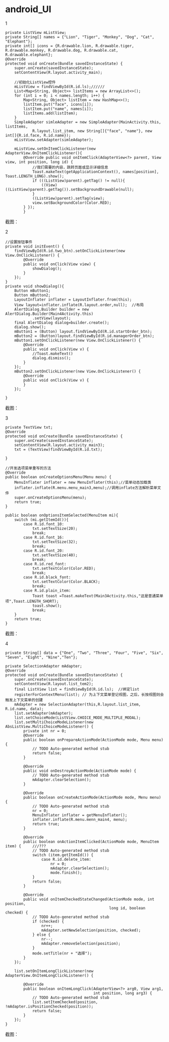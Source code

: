 # android_UI

1


    private ListView mListView;
    private String[] names = {"Lion", "Tiger", "Monkey", "Dog", "Cat", "Elephant"};
    private int[] icons = {R.drawable.lion, R.drawable.tiger, R.drawable.monkey, R.drawable.dog, R.drawable.cat, R.drawable.elephant};
    @Override
    protected void onCreate(Bundle savedInstanceState) {
        super.onCreate(savedInstanceState);
        setContentView(R.layout.activity_main);

        //初始化ListView控件
        mListView = findViewById(R.id.ls);//////
        List<Map<String, Object>> listItems = new ArrayList<>();
        for (int i = 0; i < names.length; i++) {
            Map<String, Object> listItem = new HashMap<>();
            listItem.put("face", icons[i]);
            listItem.put("name", names[i]);
            listItems.add(listItem);
        }
        SimpleAdapter simleAdapter = new SimpleAdapter(MainActivity.this, listItems,
                R.layout.list_item, new String[]{"face", "name"}, new int[]{R.id.face, R.id.name});
        mListView.setAdapter(simleAdapter);

        mListView.setOnItemClickListener(new AdapterView.OnItemClickListener(){
            @Override public void onItemClick(AdapterView<?> parent, View view, int position, long id) {
                //我们需要的内容，跳转页面或显示详细信息
                Toast.makeText(getApplicationContext(), names[position], Toast.LENGTH_LONG).show();
                if (((ListView)parent).getTag() != null){
                    ((View)((ListView)parent).getTag()).setBackgroundDrawable(null);
                }
                ((ListView)parent).setTag(view);
                view.setBackgroundColor(Color.RED);
            } });
            }


   截图：
   
   2
   
    //设置按钮事件
    private void initEvent() {
        findViewById(R.id.two_btn).setOnClickListener(new View.OnClickListener() {
            @Override
            public void onClick(View view) {
                showDialog();
            }
        });
    }
    private void showDialog(){
        Button mButton1;
        Button mButton2;
        LayoutInflater inflater = LayoutInflater.from(this);
        View layout=inflater.inflate(R.layout.order,null);  //布局
        AlertDialog.Builder builder = new AlertDialog.Builder(Main4Activity.this)
                .setView(layout);
        final AlertDialog dialog=builder.create();
        dialog.show();
        mButton1 = (Button) layout.findViewById(R.id.startOrder_btn);
        mButton2 = (Button)layout.findViewById(R.id.managerOrder_btn);
        mButton1.setOnClickListener(new View.OnClickListener() {
            @Override
            public void onClick(View v) {
                //Toast.makeText()
                dialog.dismiss();
            }
        });
        mButton2.setOnClickListener(new View.OnClickListener() {
            @Override
            public void onClick(View v) {
            }
        });

    }

   截图：
   
   3
   
    private TextView txt;
    @Override
    protected void onCreate(Bundle savedInstanceState) {
        super.onCreate(savedInstanceState);
        setContentView(R.layout.activity_main3);
        txt = (TextView)findViewById(R.id.txt);

    }
    
    //开发选项菜单重写的方法
    @Override
    public boolean onCreateOptionsMenu(Menu menu) {
        MenuInflater inflater = new MenuInflater(this);//菜单动态加载类
        inflater.inflate(R.menu.menu_main3,menu);//调用inflate方法解析菜单文件
        super.onCreateOptionsMenu(menu);
        return true;
    }

    public boolean onOptionsItemSelected(MenuItem mi){
        switch (mi.getItemId()){
            case R.id.font_10:
                txt.setTextSize(20);
                break;
            case R.id.font_16:
                txt.setTextSize(32);
                break;
            case R.id.font_20:
                txt.setTextSize(40);
                break;
            case R.id.red_font:
                txt.setTextColor(Color.RED);
                break;
            case R.id.black_font:
                txt.setTextColor(Color.BLACK);
                break;
            case R.id.plain_item:
                Toast toast =Toast.makeText(Main3Activity.this,"这是普通菜单项",Toast.LENGTH_SHORT);
                toast.show();
                break;
        }
        return true;
    }
    
  截图：

  4
    
    private String[] data = {"One", "Two", "Three", "Four", "Five", "Six", "Seven", "Eight", "Nine","Ten"};

    private SelectionAdapter mAdapter;
    @Override
    protected void onCreate(Bundle savedInstanceState) {
        super.onCreate(savedInstanceState);
        setContentView(R.layout.list_tem2);
        final ListView list = findViewById(R.id.ls);  //绑定list
        registerForContextMenu(list); // 为上下文菜单登记视图，之后，长按视图则会触发上下文菜单的创建
        mAdapter = new SelectionAdapter(this,R.layout.list_item, R.id.name, data);
        list.setAdapter(mAdapter);
        list.setChoiceMode(ListView.CHOICE_MODE_MULTIPLE_MODAL);
        list.setMultiChoiceModeListener(new AbsListView.MultiChoiceModeListener() {
            private int nr = 0;
            @Override
            public boolean onPrepareActionMode(ActionMode mode, Menu menu) {
                // TODO Auto-generated method stub
                return false;
            }

            @Override
            public void onDestroyActionMode(ActionMode mode) {
                // TODO Auto-generated method stub
                mAdapter.clearSelection();
            }

            @Override
            public boolean onCreateActionMode(ActionMode mode, Menu menu) {
                // TODO Auto-generated method stub
                nr = 0;
                MenuInflater inflater = getMenuInflater();
                inflater.inflate(R.menu.menn_main4, menu);
                return true;
            }

            @Override
            public boolean onActionItemClicked(ActionMode mode, MenuItem item) {     ///???
                // TODO Auto-generated method stub
                switch (item.getItemId()) {
                    case R.id.delete_item:
                        nr = 0;
                        mAdapter.clearSelection();
                        mode.finish();
                }
                return false;
            }

            @Override
            public void onItemCheckedStateChanged(ActionMode mode, int position,
                                                  long id, boolean checked) {
                // TODO Auto-generated method stub
                if (checked) {
                    nr++;
                    mAdapter.setNewSelection(position, checked);
                } else {
                    nr--;
                    mAdapter.removeSelection(position);
                }
                mode.setTitle(nr + "选择");
            }
        });

        list.setOnItemLongClickListener(new AdapterView.OnItemLongClickListener() {

            @Override
            public boolean onItemLongClick(AdapterView<?> arg0, View arg1,
                                           int position, long arg3) {
                // TODO Auto-generated method stub
                list.setItemChecked(position, !mAdapter.isPositionChecked(position));
                return false;
            }
        });
    }
    
  截图：




